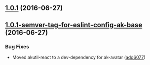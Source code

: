 <a name="1.0.1"></a>
## [1.0.1](https://aui-team-bot/https://bitbucket.org/atlassian/atlaskit-spike/compare/1.0.1-semver-tag-for-eslint-config-ak-base...v1.0.1) (2016-06-27)



<a name="1.0.1-semver-tag-for-eslint-config-ak-base"></a>
## [1.0.1-semver-tag-for-eslint-config-ak-base](https://aui-team-bot/https://bitbucket.org/atlassian/atlaskit-spike/compare/add6077...1.0.1-semver-tag-for-eslint-config-ak-base) (2016-06-27)


### Bug Fixes

* Moved akutil-react to a dev-dependency for ak-avatar ([add6077](https://aui-team-bot/https://bitbucket.org/atlassian/atlaskit-spike/commits/add6077))




